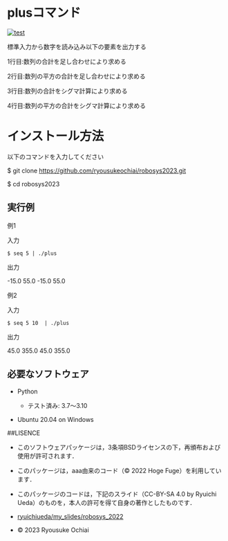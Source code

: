 # plusコマンド
[![test](https://github.com/ryousukeochiai/robosys2023/actions/workflows/test.yml/badge.svg)](https://github.com/ryousukeochiai/robosys2023/actions/workflows/test.yml)

標準入力から数字を読み込み以下の要素を出力する

1行目:数列の合計を足し合わせにより求める

2行目:数列の平方の合計を足し合わせにより求める

3行目:数列の合計をシグマ計算により求める

4行目:数列の平方の合計をシグマ計算により求める

# インストール方法

以下のコマンドを入力してください

$ git clone https://github.com/ryousukeochiai/robosys2023.git

$ cd robosys2023

## 実行例

例1

入力

```
$ seq 5 | ./plus
```

出力

-15.0
55.0
-15.0
55.0


例2

入力

```
$ seq 5 10  | ./plus
```

出力

45.0
355.0
45.0
355.0

## 必要なソフトウェア
* Python
  * テスト済み: 3.7〜3.10

* Ubuntu 20.04 on Windows

##LISENCE
* このソフトウェアパッケージは，3条項BSDライセンスの下，再頒布および使用が許可されます．
* このパッケージは，aaa由来のコード（© 2022 Hoge Fuge）を利用しています．
* このパッケージのコードは，下記のスライド（CC-BY-SA 4.0 by Ryuichi Ueda）のものを，本人の許可を得て自身の著作としたものです．
* [ryuichiueda/my_slides/robosys_2022](https://github.com/ryuichiueda/my_slides/tree/master/robosys_2022)

* © 2023 Ryousuke Ochiai
